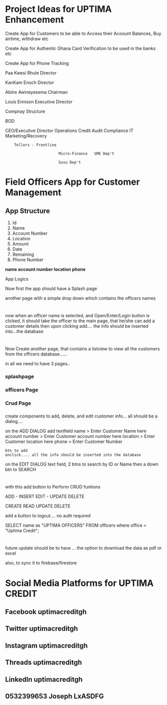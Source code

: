 # Project Ideas for UPTIMA Enhancement

Create App for Customers to be able to Access their Acoount Balances, Buy airtime, withdraw etc

Create App for Authentic Ghana Card Verification to be used in the banks etc

Create App for Phone Tracking





Paa Kwesi Rhule Director

KanKam Enoch Director

Abiire Awineyesema Chairman

Louis Ennison Executive Director


Compnay Structure

BOD

CEO/Executive Director
        Operations          Credit          Audit           Compliance      IT      Marketing/Recovery

        Tellers - Frontline 

                            Micro-Finance   SME Dep't

                            Susu Dep't




# Field Officers App for Customer Management

## App Structure

1. Id
2. Name
3. Account Number
4. Location
5. Amount
6. Date 
7. Remaining
8. Phone Number

<b>
name
account number
location 
phone
</b>


App Logics

Now first the app should have a Splash page

another page with a simple drop down which contains the officers names
#
now when an officer name is selected, and Open/Enter/Login button is clicked, it should take the officer to the main page, that he/she can add a customer details then upon clicking add.... the info should be inserted into...the database
#
Now Create another page, that contains a listview to view all the customers from the officers database......

in all we need to have 3 pages..

### splashpage
### officers Page
### Crud Page
### 

create components to add, delete, and edit customer info... all should be a dialog....

on the ADD DIALOG add textfield
    name > Enter Customer Name here
    account number  > Enter Customer account number here
    location  > Enter Customer location here
    phone  > Enter Customer Number

    btn to add 
    onclick.... all the info should be inserted into the database

on the EDIT DIALOG 
    text field, 2 btns to search by ID or Name then a down btn to SEARCH





#
with this add button to Perform CRUD funtions

ADD - INSERT
EDIT - UPDATE
DELETE

CREATE
READ
UPDATE
DELETE

add a button to logout.... no auth required

SELECT name as "UPTIMA OFFICERS" FROM officers where office = "Uptima Credit";



# 
future update should be to have ... the option to download the data as pdf or excel

also, to sync it to firebase/firestore 



# Social Media Platforms for UPTIMA CREDIT

## Facebook           uptimacreditgh

## Twitter            uptimacreditgh

## Instagram          uptimacreditgh

## Threads            uptimacreditgh

## LinkedIn           uptimacreditgh



## 0532399653 Joseph LxASDFG



